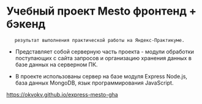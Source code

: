# Учебный проект Mesto фронтенд + бэкенд
        
       результат выполнения практической работы на Яндекс-Практикуме.

* Представляет собой серверную часть проекта - модули обработки поступающих с сайта запросов и организацию хранения данных в базе данных на серверном ПК.

* В проекте использованы сервер на базе модуля Express Node.js, база данных MongoDB, язык программирования JavaScript. 

https://okvokv.github.io/express-mesto-gha

